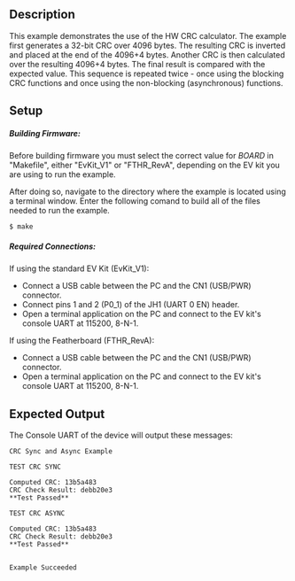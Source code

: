 ## Description

This example demonstrates the use of the HW CRC calculator.  The example first generates a 32-bit CRC over 4096 bytes.  The resulting CRC is inverted and placed at the end of the 4096+4 bytes.  Another CRC is then calculated over the resulting 4096+4 bytes.  The final result is compared with the expected value.  This sequence is repeated twice - once using the blocking CRC functions and once using the non-blocking (asynchronous) functions.

## Setup
##### Building Firmware:
Before building firmware you must select the correct value for _BOARD_  in "Makefile", either "EvKit\_V1" or "FTHR\_RevA", depending on the EV kit you are using to run the example.

After doing so, navigate to the directory where the example is located using a terminal window. Enter the following comand to build all of the files needed to run the example.

```
$ make
```

##### Required Connections:
If using the standard EV Kit (EvKit_V1):
-   Connect a USB cable between the PC and the CN1 (USB/PWR) connector.
-   Connect pins 1 and 2 (P0_1) of the JH1 (UART 0 EN) header.
-   Open a terminal application on the PC and connect to the EV kit's console UART at 115200, 8-N-1.

If using the Featherboard (FTHR_RevA):
-   Connect a USB cable between the PC and the CN1 (USB/PWR) connector.
-   Open a terminal application on the PC and connect to the EV kit's console UART at 115200, 8-N-1.

## Expected Output

The Console UART of the device will output these messages:

```
CRC Sync and Async Example

TEST CRC SYNC

Computed CRC: 13b5a483
CRC Check Result: debb20e3
**Test Passed**

TEST CRC ASYNC

Computed CRC: 13b5a483
CRC Check Result: debb20e3
**Test Passed**


Example Succeeded
```
